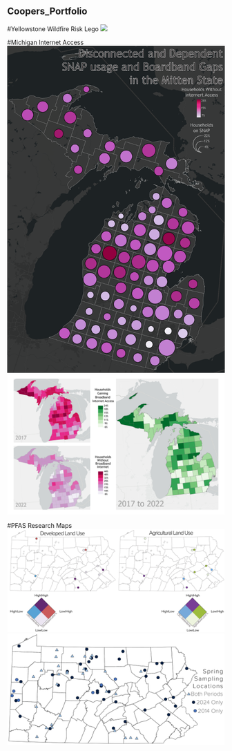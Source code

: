 ## Coopers_Portfolio


#Yellowstone Wildfire Risk Lego 
![](https://github.com/CooperPrice27/Coopers_Portfolio/blob/main/Images/CooperPriceWorkSample2.png)

#Michigan Internet Access 
![](https://github.com/CooperPrice27/Coopers_Portfolio/blob/main/Images/CooperPriceWorkSample3.png)
![](https://github.com/CooperPrice27/Coopers_Portfolio/blob/main/Images/CooperPriceWorkSample4.png)

#PFAS Research Maps
![](https://github.com/CooperPrice27/Coopers_Portfolio/blob/main/Images/DualMap4.2.png)
![](https://github.com/CooperPrice27/Coopers_Portfolio/blob/main/Images/LocationsWcolorUpdated.png)
